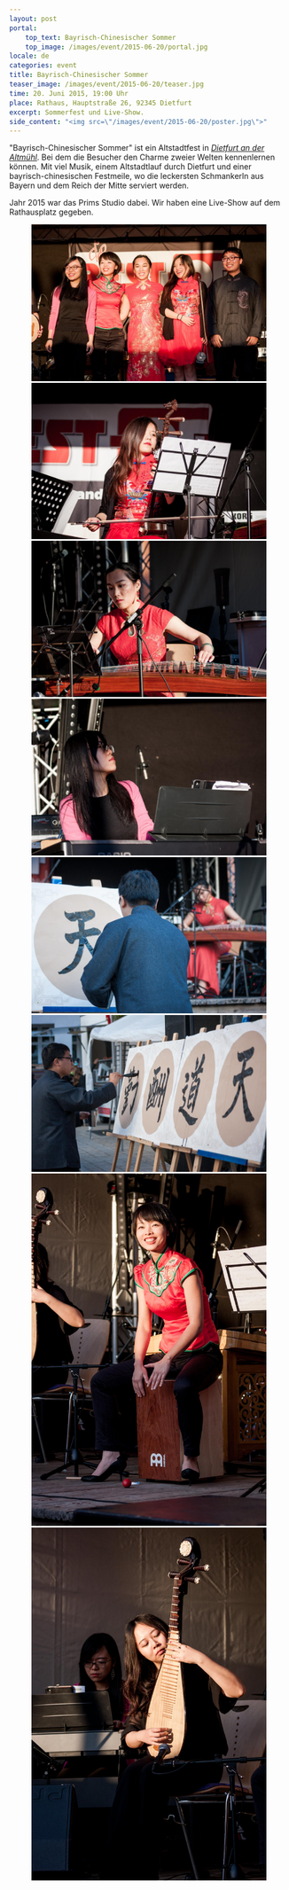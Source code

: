 ```yaml
---
layout: post
portal:
    top_text: Bayrisch-Chinesischer Sommer
    top_image: /images/event/2015-06-20/portal.jpg
locale: de
categories: event
title: Bayrisch-Chinesischer Sommer
teaser_image: /images/event/2015-06-20/teaser.jpg
time: 20. Juni 2015, 19:00 Uhr
place: Rathaus, Hauptstraße 26, 92345 Dietfurt
excerpt: Sommerfest und Live-Show.
side_content: "<img src=\"/images/event/2015-06-20/poster.jpg\">"
---
```


"Bayrisch-Chinesischer Sommer" ist ein Altstadtfest in <a href="http://de.wikipedia.org/wiki/Dietfurt_an_der_Altm%C3%BChl" target="_blank"><em>Dietfurt an der Altmühl</em></a>. Bei dem die Besucher den Charme zweier Welten kennenlernen können. Mit viel Musik,
einem Altstadtlauf durch Dietfurt und einer bayrisch-chinesischen Festmeile, wo die leckersten Schmankerln aus Bayern und dem Reich der Mitte serviert werden.

Jahr 2015 war das Prims Studio dabei. Wir haben eine Live-Show auf dem Rathausplatz gegeben.

<figure class="col-two">
    <a class="ln-gallery" href="/images/event/2015-06-20/live-photo-01.jpg"><img src="/images/event/2015-06-20/live-photo-01.jpg"></a>
    <a class="ln-gallery" href="/images/event/2015-06-20/live-photo-02.jpg"><img src="/images/event/2015-06-20/live-photo-02.jpg"></a>
    <a class="ln-gallery" href="/images/event/2015-06-20/live-photo-03.jpg"><img src="/images/event/2015-06-20/live-photo-03.jpg"></a>
    <a class="ln-gallery" href="/images/event/2015-06-20/live-photo-04.jpg"><img src="/images/event/2015-06-20/live-photo-04.jpg"></a>
    <a class="ln-gallery" href="/images/event/2015-06-20/live-photo-05.jpg"><img src="/images/event/2015-06-20/live-photo-05.jpg"></a>
    <a class="ln-gallery" href="/images/event/2015-06-20/live-photo-06.jpg"><img src="/images/event/2015-06-20/live-photo-06.jpg"></a>
    <a class="ln-gallery" href="/images/event/2015-06-20/live-photo-07.jpg"><img src="/images/event/2015-06-20/live-photo-07.jpg"></a>
    <a class="ln-gallery" href="/images/event/2015-06-20/live-photo-08.jpg"><img src="/images/event/2015-06-20/live-photo-08.jpg"></a>
</figure>
